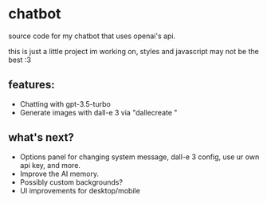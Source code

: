 # chatbot
source code for my chatbot that uses openai's api.

this is just a little project im working on, styles and javascript may not be the best :3 

## features:
- Chatting with gpt-3.5-turbo
- Generate images with dall-e 3 via "dallecreate <your prompt>"

## what's next?
- Options panel for changing system message, dall-e 3 config, use ur own api key, and more.
- Improve the AI memory.
- Possibly custom backgrounds?
- UI improvements for desktop/mobile
